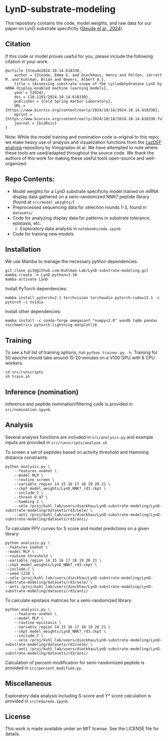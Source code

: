# LynD-substrate-modeling

This repository contains the code, model weights, and raw data for our paper on LynD substrate specificity ([Steude et al., 2024](https://www.biorxiv.org/content/10.1101/2024.10.14.618330v1)).

## Citation

If this code or model proves useful for you, please include the following citation in your work:
```
@article {Steude2024.10.14.618330,
	author = {Steude, Emma G. and Dieckhaus, Henry and Pelton, Jarrett M. and Kuhlman, Brian and Bowers, Albert A.},
	title = {Assessing substrate scope of the cyclodehydratase LynD by mRNA display-enabled machine learning models},
	year = {2024},
	doi = {10.1101/2024.10.14.618330},
	publisher = {Cold Spring Harbor Laboratory},
	URL = {https://www.biorxiv.org/content/early/2024/10/14/2024.10.14.618330},
	eprint = {https://www.biorxiv.org/content/early/2024/10/14/2024.10.14.618330.full.pdf},
	journal = {bioRxiv}
}
```

Note: While the model training and nomination code is original to this repo, we make heavy use of analysis and visualization functions from the [LazDEF analysis](https://github.com/avngrdv/mRNA-display-deep-learning.git) repository by Vinogradov et al. We have attempted to note where these tools are used/adapted throughout the source code. We thank the authors of this work for making these useful tools open-source and well-organized.

## Repo Contents:
- Model weights for a LynD substrate specificity model trained on mRNA display data gathered on a semi-randomized NNK7 peptide library (found at `src/model_weights/`)
- Preprocessed sequencing data for selection rounds 1-3, found in `datasets/`
- Code for analyzing display data for patterns in substrate tolerance, epistasis, etc.
	- Exploratory data analysis in `notebooks/eda.ipynb`
- Code for training new models


## Installation

We use Mamba to manage the necessary python dependencies:
```
git clone git@github.com:Kuhlman-Lab/LynD-substrate-modeling.git
mamba create -n LynD python=3.10
mamba activate LynD
```
Install PyTorch dependencies:
```
mamba install pytorch=2.1 torchvision torchaudio pytorch-cuda=12.1 -c pytorch -c nvidia
```
Install other dependencies:
```
mamba install -c conda-forge omegaconf "numpy<2.0" wandb tqdm pandas torchmetrics pytorch-lightning matplotlib
```

## Training
To see a full list of training options, run ```python trainer.py -h```. Training for 50 epochs should take around 15-20 minutes on a V100 GPU with 8 CPU workers.

```
cd src/runscripts
sh train.sh
```

## Inference (nomination)
Inference and peptide nomination/filtering code is provided in ```src/nomination.ipynb```.

## Analysis
Several analysis functions are included in ```src/analysis.py``` and example inputs are provided in ```src/runscripts/analyze.sh```

To screen a set of peptides based on activity threshold and Hamming distance constraints:
```
python analysis.py \
	--features onehot \
	--model MLP \
	--routine screen \
	--variable_region 14 15 16 17 18 19 20 21 \
	--ckpt model_weights/LynD_NNK7_rd3.ckpt \
	--include_C \
    --thresh 0.97 \
    --hamming 2 \
	--sele /proj/kuhl_lab/users/dieckhau/LynD-substrate-modeling/LynD-substrate-modeling/datasets/rd3/sele/ \
	--anti /proj/kuhl_lab/users/dieckhau/LynD-substrate-modeling/LynD-substrate-modeling/datasets/rd3/anti/
```

To calculate PPV curves for S score and model predictions on a given library:
```
python analysis.py \
--features onehot \
--model MLP \
--routine threshold \
--variable_region 14 15 16 17 18 19 20 21 \
--ckpt model_weights/LynD_NNK7_rd3.ckpt \
--include_C \
--seed 1234 \
--sele /proj/kuhl_lab/users/dieckhau/LynD-substrate-modeling/LynD-substrate-modeling/datasets/rd3/sele/ \
--anti /proj/kuhl_lab/users/dieckhau/LynD-substrate-modeling/LynD-substrate-modeling/datasets/rd3/anti/
```

To calculate epistasis matrices for a semi-randomized library:
```
python analysis.py \
	--features onehot \
	--model MLP \
	--routine epistasis \
	--variable_region 14 15 16 17 18 19 20 21 \
	--ckpt model_weights/LynD_NNK7_rd3.ckpt \
	--include_C \
	--sele /proj/kuhl_lab/users/dieckhau/LynD-substrate-modeling/LynD-substrate-modeling/datasets/rd3/sele/ \
	--anti /proj/kuhl_lab/users/dieckhau/LynD-substrate-modeling/LynD-substrate-modeling/datasets/rd3/anti/
```

Calculation of percent-modification for semi-randomized peptide is provided in ```src/percent_modified.py```.

## Miscellaneous
Exploratory data analysis including S-score and Y* score calculation is provided in ```src/eda/eda.ipynb```.

## License
This work is made available under an MIT license. See the LICENSE file for details.
